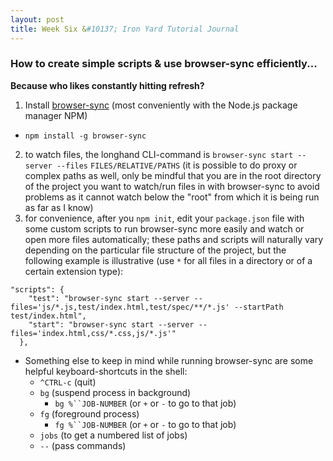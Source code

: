```yaml
---
layout: post
title: Week Six &#10137; Iron Yard Tutorial Journal
---
```


### How to create simple scripts & use browser-sync efficiently...

**Because who likes constantly hitting refresh?**

1. Install [browser-sync](http://www.browsersync.io/) (most conveniently with the Node.js package manager NPM)
  * `npm install -g browser-sync`
2. to watch files, the longhand CLI-command is `browser-sync start --server --files` `FILES/RELATIVE/PATHS` (it is possible to do proxy or complex paths as well, only be mindful that you are in the root directory of the project you want to watch/run files in with browser-sync to avoid problems as it cannot watch below the "root" from which it is being run as far as I know)
3. for convenience, after you `npm init`, edit your `package.json` file with some custom scripts to run browser-sync more easily and watch or open more files automatically; these paths and scripts will naturally vary depending on the particular file structure of the project, but the following example is illustrative (use `*` for all files in a directory or of a certain extension type):
```
"scripts": {
    "test": "browser-sync start --server --files='js/*.js,test/index.html,test/spec/**/*.js' --startPath test/index.html",
    "start": "browser-sync start --server --files='index.html,css/*.css,js/*.js'"
  },
```

* Something else to keep in mind while running browser-sync are some helpful keyboard-shortcuts in the shell:
  * `^CTRL-c` (quit)
  * `bg` (suspend process in background)
    * `bg %``JOB-NUMBER` (or `+` or `-` to go to that job)
  * `fg` (foreground process)
    * `fg %``JOB-NUMBER` (or `+` or `-` to go to that job)
  * `jobs` (to get a numbered list of jobs)
  * `--` (pass commands)
